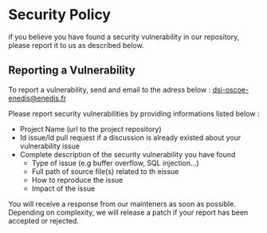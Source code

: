 # Security Policy

if you believe you have found a security vulnerability in our repository, please report it to us as described below.

## Reporting a Vulnerability

To report a vulnerability, send and email to the adress below : [dsi-oscoe-enedis@enedis.fr](mailto:dsi-oscoe-enedis@enedis.fr)

Please report security vulnerabilities by providing informations listed below :
- Project Name (url to the project repository)
- Id issue/Id pull request if a discussion is already existed about your vulnerability issue
- Complete description of the security vulnerability you have found
    - Type of issue (e.g buffer overflow, SQL injection...)
    - Full path of source file(s) related to th eissue
    - How to reproduce the issue
    - Impact of the issue

You will receive a response from our mainteners as soon as possible. Depending on complexity, we will release a patch if your report has been accepted or rejected.
